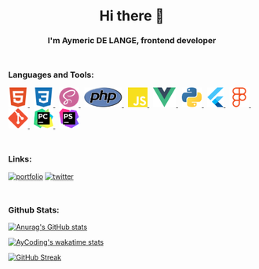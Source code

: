 <h1 align="center">Hi there 👋</h1>

<h3 align="center">I'm Aymeric DE LANGE, frontend developer</h3>

<h3 align="left" style="margin-top:50px">Languages and Tools:</h3>


<div>
  <a href="https://developer.mozilla.org/fr/docs/Web/HTML">
    <img height="40" src="./icons/html5.svg">
  </a>
  &nbsp;
  <a href="https://developer.mozilla.org/docs/Web/CSS">
    <img height="40" src="./icons/css3.svg">
  </a>
  &nbsp;
  <a href="https://sass-lang.com/">
    <img height="40" src="./icons/sass.svg">
  </a>
  &nbsp;
  <a href="https://www.php.net/">
    <img height="40" src="./icons/php.svg">
  </a>
    &nbsp;
  <a href="https://developer.mozilla.org/docs/Web/JavaScript">
    <img height="40" src="./icons/javascript.svg">
  </a>
  &nbsp;
  <a href="https://vuejs.org/">
    <img height="40" src="./icons/vue.svg">
  </a>
  &nbsp;
  <a href="https://www.python.org/">
    <img height="40" src="icons/python.svg">
  </a>
  &nbsp;
  <a href="https://flutter.dev/">
    <img height="40" src="./icons/flutter.svg">
  </a>
  &nbsp;
  <a href="https://www.figma.com/">
    <img height="40" src="./icons/figma.svg">
  </a>
  &nbsp;
  <a href="https://git-scm.com/">
    <img height="40" src="./icons/git.svg">
  </a>
  &nbsp;
  <a href="https://www.jetbrains.com/pycharm/">
    <img height="40" src="icons/pycharm.svg">
  </a>
  &nbsp;
  <a href="https://www.jetbrains.com/phpstorm/">
    <img height="40" src="icons/phpstorm.svg">
  </a>
</div>

<h3 align="left" style="margin-top:50px">Links:</h3>

[![portfolio](https://img.shields.io/badge/my_portfolio-000?style=for-the-badge&logo=ko-fi&logoColor=white)](https://aycoding.github.io/Portfolio/)
[![twitter](https://img.shields.io/badge/twitter-1DA1F2?style=for-the-badge&logo=twitter&logoColor=white)](https://twitter.com/Ertinox08Gaming/)
<h3 align="left" style="margin-top:50px">Github Stats:</h3>

[![Anurag's GitHub stats](https://github-readme-stats.vercel.app/api/top-langs/?username=AyCoding&layout=compact)](https://github.com/anuraghazra/github-readme-stats)

[![AyCoding's wakatime stats](https://github-readme-stats.vercel.app/api/wakatime?username=AyCoding&layout=compact)](https://github.com/anuraghazra/github-readme-stats)


[![GitHub Streak](https://github-readme-streak-stats.herokuapp.com?user=AyCoding)](https://git.io/streak-stats)



<!--
[![wakatime](https://wakatime.com/badge/user/da80881b-acd9-4185-9ff4-70ee428e79d3.svg)](https://wakatime.com/@da80881b-acd9-4185-9ff4-70ee428e79d3)
[![linkedin](https://img.shields.io/badge/linkedin-0A66C2?style=for-the-badge&logo=linkedin&logoColor=white)](https://www.linkedin.com/)

**AyCoding/AyCoding** is a ✨ _special_ ✨ repository because its `README.md` (this file) appears on your GitHub profile.

Here are some ideas to get you started:

- 🔭 I’m currently working on ...
- 🌱 I’m currently learning ...
- 👯 I’m looking to collaborate on ...
- 🤔 I’m looking for help with ...
- 💬 Ask me about ...
- 📫 How to reach me: ...
- 😄 Pronouns: ...
- ⚡ Fun fact: ...
-->
